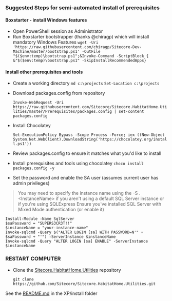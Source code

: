 ### Suggested Steps for semi-automated install of prerequisites
#### Boxstarter - install Windows features
- Open PowerShell session as Administrator
- Run Boxstarter bootstrapper (thanks @chiragp) which will install mandatory Windows Features
	`wget -Uri 'https://raw.githubusercontent.com/chiragp/Sitecore-Dev-Machine/master/bootstrap.ps1' -OutFile "$($env:temp)\bootstrap.ps1";&Invoke-Command -ScriptBlock { &"$($env:temp)\bootstrap.ps1" -SkipInstallRecommendedApps}`
#### Install other prerequisites and tools 
- Create a working directory
	`md c:\projects`
	`Set-Location c:\projects`

- Download packages.config from repository

	`Invoke-WebRequest -Uri https://raw.githubusercontent.com/Sitecore/Sitecore.HabitatHome.Utilities/master/Prerequisites/packages.config | set-content packages.config` 

- Install Chocolatey

    `Set-ExecutionPolicy Bypass -Scope Process -Force; iex ((New-Object System.Net.WebClient).DownloadString('https://chocolatey.org/install.ps1'))`
- Review packages.config to ensure it matches what you'd like to install
- Install prerequisites and tools using chocolatey
    `choco install packages.config -y`

- Set the password and enable the SA user (assumes current user has admin privileges)
> You may need to specify the instance name using the -S .\<InstanceName> if you aren't using a default SQL Server instance or if you're using SQLExpress
> Ensure you've installed SQL Server with Mixed Mode authentication (or enable it)

	Install-Module -Name SqlServer
	$saPassword = "SUPERS3CR3T!!"
	$instanceName = "your-instance-name"
	Invoke-sqlcmd -Query $("ALTER LOGIN [sa] WITH PASSWORD=N'" + $saPassword + "'") -ServerInstance $instanceName
	Invoke-sqlcmd -Query "ALTER LOGIN [sa] ENABLE" -ServerInstance $instanceName


### RESTART COMPUTER

- Clone the [Sitecore.HabitatHome.Utilities](https://github.com/Sitecore/Sitecore.HabitatHome.Utilities/) repository

	`git clone https://github.com/Sitecore/Sitecore.HabitatHome.Utilities.git`

See the [README.md](../XP/install/README.md) in the XP/install folder

	